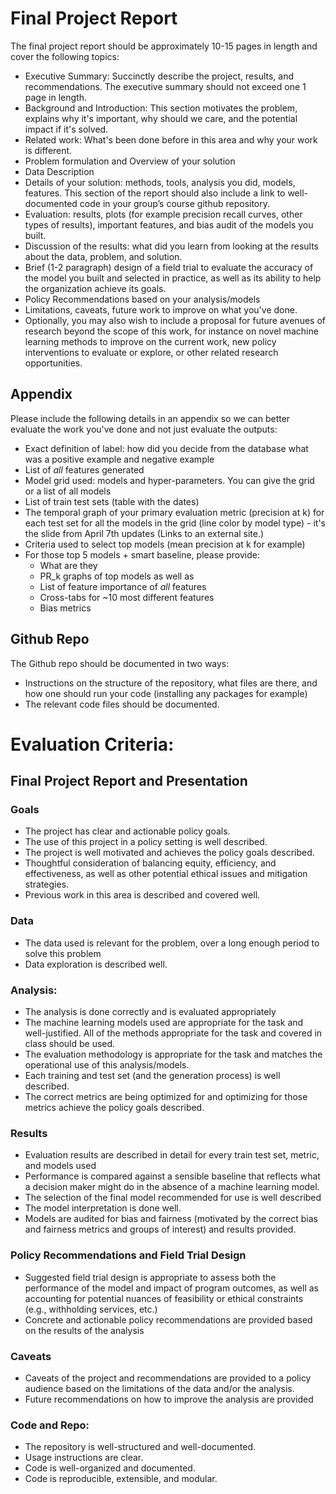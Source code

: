 # Final Project Report

The final project report should be approximately 10-15 pages in length and cover the following topics:

- Executive Summary: Succinctly describe the project, results, and recommendations. The executive summary should not exceed one 1 page in length.
- Background and Introduction: This section motivates the problem, explains why it's important, why should we care, and the potential impact if it's solved.
- Related work: What's been done before in this area and why your work is different.
- Problem formulation and Overview of your solution
- Data Description
- Details of your solution: methods, tools, analysis you did, models, features. This section of the report should also include a link to well-documented code in your group’s course github repository.
- Evaluation: results, plots (for example precision recall curves, other types of results), important features, and bias audit of the models you built.
- Discussion of the results: what did you learn from looking at the results about the data, problem, and solution.
- Brief (1-2 paragraph) design of a field trial to evaluate the accuracy of the model you built and selected in practice, as well as its ability to help the organization achieve its goals.
- Policy Recommendations based on your analysis/models
- Limitations, caveats, future work to improve on what you've done.
- Optionally, you may also wish to include a proposal for future avenues of research beyond the scope of this work, for instance on novel machine learning methods to improve on the current work, new policy interventions to evaluate or explore, or other related research opportunities.

## Appendix 
Please include the following details in an appendix so we can better evaluate the work you've done and not just evaluate the outputs:

- Exact definition of label: how did you decide from the database what was a positive example and negative example
- List of *all* features generated
- Model grid used: models and hyper-parameters. You can give the grid or a list of all models
- List of train test sets (table with the dates)
- The temporal graph of your primary evaluation metric  (precision at k)  for each test set for all the models in the grid (line color by model type) - it's the slide from April 7th updates (Links to an external site.) 
- Criteria used to select top models (mean precision at k for example)
- For those top 5 models + smart baseline, please provide:
  - What are they
  - PR_k graphs of top models as well as
  - List of feature importance of *all* features
  - Cross-tabs for ~10 most different features
  - Bias metrics 

## Github Repo

The Github repo should be documented in two ways:

- Instructions on the structure of the repository, what files are there, and how one should run your code (installing any packages for example)
- The relevant code files should be documented.
 

# Evaluation Criteria:

## Final Project Report and Presentation

### Goals
- The project has clear and actionable policy goals.
- The use of this project in a policy setting is well described.
- The project is well motivated and achieves the policy goals described.
- Thoughtful consideration of balancing equity, efficiency, and effectiveness, as well as other potential ethical issues and mitigation strategies.
- Previous work in this area is described and covered well.

### Data
- The data used is relevant for the problem, over a long enough period to solve this problem
- Data exploration is described well.

### Analysis: 
- The analysis is done correctly and is evaluated appropriately
- The machine learning models used are appropriate for the task and well-justified. All of the methods appropriate for the task and covered in class should be used.
- The evaluation methodology is appropriate for the task and matches the operational use of this analysis/models.
- Each training and test set (and the generation process) is well described.
- The correct metrics are being optimized for and optimizing for those metrics achieve the policy goals described.

### Results
- Evaluation results are described in detail for every train test set, metric, and models used
- Performance is compared against a sensible baseline that reflects what a decision maker might do in the absence of a machine learning model.
- The selection of the final model recommended for use is well described
- The model interpretation is done well.
- Models are audited for bias and fairness (motivated by the correct bias and fairness metrics and groups of interest) and results provided.

### Policy Recommendations and Field Trial Design
- Suggested field trial design is appropriate to assess both the performance of the model and impact of program outcomes, as well as accounting for potential nuances of feasibility or ethical constraints (e.g., withholding services, etc.)
- Concrete and actionable policy recommendations are provided based on the results of the analysis


### Caveats
- Caveats of the project and recommendations are provided to a policy audience based on the limitations of the data and/or the analysis.
- Future recommendations on how to improve the analysis are provided
 

### Code and Repo:
- The repository is well-structured and well-documented.
- Usage instructions are clear.
- Code is well-organized and documented.
- Code is reproducible, extensible, and modular.
